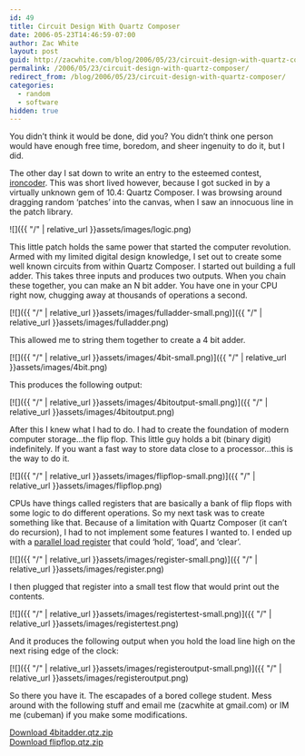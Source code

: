```yaml
---
id: 49
title: Circuit Design With Quartz Composer
date: 2006-05-23T14:46:59-07:00
author: Zac White
layout: post
guid: http://zacwhite.com/blog/2006/05/23/circuit-design-with-quartz-composer/
permalink: /2006/05/23/circuit-design-with-quartz-composer/
redirect_from: /blog/2006/05/23/circuit-design-with-quartz-composer/
categories:
  - random
  - software
hidden: true
---
```

You didn&#8217;t think it would be done, did you? You didn&#8217;t think one person would have enough free time, boredom, and sheer ingenuity to do it, but I did.

The other day I sat down to write an entry to the esteemed contest, [ironcoder](http://ironcoder.org/). This was short lived however, because I got sucked in by a virtually unknown gem of 10.4: Quartz Composer. I was browsing around dragging random &#8216;patches&#8217; into the canvas, when I saw an innocuous line in the patch library.

![]({{ "/" | relative_url  }}assets/images/logic.png) 

This little patch holds the same power that started the computer revolution. Armed with my limited digital design knowledge, I set out to create some well known circuits from within Quartz Composer. I started out building a full adder. This takes three inputs and produces two outputs. When you chain these together, you can make an N bit adder. You have one in your CPU right now, chugging away at thousands of operations a second.

[![]({{ "/" | relative_url  }}assets/images/fulladder-small.png)]({{ "/" | relative_url  }}assets/images/fulladder.png)

This allowed me to string them together to create a 4 bit adder.

[![]({{ "/" | relative_url  }}assets/images/4bit-small.png)]({{ "/" | relative_url  }}assets/images/4bit.png)

This produces the following output:

[![]({{ "/" | relative_url  }}assets/images/4bitoutput-small.png)]({{ "/" | relative_url  }}assets/images/4bitoutput.png)

After this I knew what I had to do. I had to create the foundation of modern computer storage&#8230;the flip flop. This little guy holds a bit (binary digit) indefinitely. If you want a fast way to store data close to a processor&#8230;this is the way to do it.

[![]({{ "/" | relative_url  }}assets/images/flipflop-small.png)]({{ "/" | relative_url  }}assets/images/flipflop.png)

CPUs have things called registers that are basically a bank of flip flops with some logic to do different operations. So my next task was to create something like that. Because of a limitation with Quartz Composer (it can&#8217;t do recursion), I had to not implement some features I wanted to. I ended up with a [parallel load register](http://www.cs.umd.edu/class/spring2003/cmsc311/Notes/Seq/parload.html) that could &#8216;hold&#8217;, &#8216;load&#8217;, and &#8216;clear&#8217;.

[![]({{ "/" | relative_url  }}assets/images/register-small.png)]({{ "/" | relative_url  }}assets/images/register.png)

I then plugged that register into a small test flow that would print out the contents.

[![]({{ "/" | relative_url  }}assets/images/registertest-small.png)]({{ "/" | relative_url  }}assets/images/registertest.png)

And it produces the following output when you hold the load line high on the next rising edge of the clock:

[![]({{ "/" | relative_url  }}assets/images/registeroutput-small.png)]({{ "/" | relative_url  }}assets/images/registeroutput.png)

So there you have it. The escapades of a bored college student. Mess around with the following stuff and email me (zacwhite at gmail.com) or IM me (cubeman) if you make some modifications.

<p class="download">
  <a href="{{ "/" | relative_url  }}software/downloads/4bitadder.qtz.zip">Download 4bitadder.qtz.zip</a><br /> <a href="{{ "/" | relative_url  }}software/downloads/flipflop.qtz.zip">Download flipflop.qtz.zip</a>
</p>